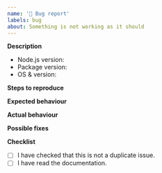 ```yaml
---
name: '🐞 Bug report'
labels: bug
about: Something is not working as it should
---
```


**Description**

- Node.js version:
- Package version:
- OS & version:

<!-- *(Brief description of your issue here)*

(Paste any relevant logs - please use code blocks (```) to format console output,
logs, and code as it's very hard to read otherwise.) -->

**Steps to reproduce**

<!-- *(Tell us how to reproduce this issue. Please provide a working demo, you can use this template as a base)* -->

**Expected behaviour**

<!-- *(What is supposed to happen?)* -->

**Actual behaviour**

<!-- *(What happens instead?)* -->

**Possible fixes**

<!-- *(Any possible suggestions on how to fix this problem)* -->

**Checklist**

- [ ] I have checked that this is not a duplicate issue.
- [ ] I have read the documentation.
